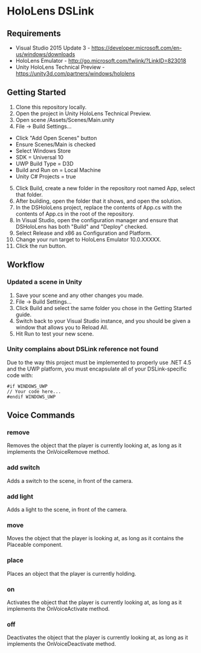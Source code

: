 # HoloLens DSLink
## Requirements
- Visual Studio 2015 Update 3 - https://developer.microsoft.com/en-us/windows/downloads
- HoloLens Emulator - http://go.microsoft.com/fwlink/?LinkID=823018
- Unity HoloLens Technical Preview - https://unity3d.com/partners/windows/hololens

## Getting Started
1. Clone this repository locally.
2. Open the project in Unity HoloLens Technical Preview.
3. Open scene /Assets/Scenes/Main.unity
4. File -> Build Settings...
  - Click "Add Open Scenes" button
  - Ensure Scenes/Main is checked
  - Select Windows Store
  - SDK = Universal 10
  - UWP Build Type = D3D
  - Build and Run on = Local Machine
  - Unity C# Projects = true
5. Click Build, create a new folder in the repository root named App, select that folder.
6. After building, open the folder that it shows, and open the solution.
7. In the DSHoloLens project, replace the contents of App.cs with the contents of App.cs in the root of the repository.
8. In Visual Studio, open the configuration manager and ensure that DSHoloLens has both "Build" and "Deploy" checked.
9. Select Release and x86 as Configuration and Platform.
10. Change your run target to HoloLens Emulator 10.0.XXXXX.
11. Click the run button.

## Workflow
### Updated a scene in Unity
1. Save your scene and any other changes you made.
2. File -> Build Settings...
3. Click Build and select the same folder you chose in the Getting Started guide.
4. Switch back to your Visual Studio instance, and you should be given a window that allows you to Reload All.
5. Hit Run to test your new scene.

### Unity complains about DSLink reference not found
Due to the way this project must be implemented to properly use .NET 4.5 and the UWP platform, you must encapsulate all of your DSLink-specific code with:
```
#if WINDOWS_UWP
// Your code here...
#endif WINDOWS_UWP
```

## Voice Commands
### remove
Removes the object that the player is currently looking at, as long as it implements the OnVoiceRemove method.

### add switch
Adds a switch to the scene, in front of the camera.

### add light
Adds a light to the scene, in front of the camera.

### move
Moves the object that the player is looking at, as long as it contains the Placeable component.

### place
Places an object that the player is currently holding.

### on
Activates the object that the player is currently looking at, as long as it implements the OnVoiceActivate method.

### off
Deactivates the object that the player is currently looking at, as long as it implements the OnVoiceDeactivate method.

